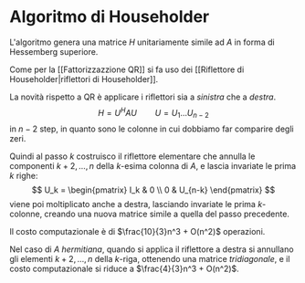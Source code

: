 # Algoritmo di Householder

L'algoritmo genera una matrice $H$ unitariamente simile ad $A$ in forma di Hessemberg superiore.

Come per la [[Fattorizzazzione QR]] si fa uso dei [[Riflettore di Householder|riflettori di Householder]].

La novità rispetto a QR è applicare i riflettori sia a _sinistra_ che a _destra_.
$$
H = U^HAU \qquad U = U_1\dots U_{n-2}
$$
in $n-2$ step, in quanto sono le colonne in cui dobbiamo far comparire degli zeri.

Quindi al passo $k$ costruisco il riflettore elementare che annulla le componenti $k+2,\dots,n$ della $k$-esima colonna di $A$, e lascia invariate le prima $k$ righe:
$$
U_k = \begin{pmatrix}
I_k & 0 \\
0 & U_{n-k}
\end{pmatrix}
$$
viene poi moltiplicato anche a destra, lasciando invariate le prima $k$-colonne, creando una nuova matrice simile a quella del passo precedente.

Il costo computazionale è di $\frac{10}{3}n^3 + O(n^2)$ operazioni.

Nel caso di $A$ _hermitiana_, quando si applica il riflettore a destra si annullano gli elementi $k+2,\dots, n$ della $k$-riga, ottenendo una matrice _tridiagonale_, e il costo computazionale si riduce a $\frac{4}{3}n^3 + O(n^2)$.